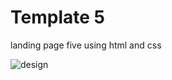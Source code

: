 # Template 5

landing page five using html and css



![design](https://github.com/EngNada-S/HTML-and-CSS-Templates/blob/main/Template_5/images/main.png?raw=true)


